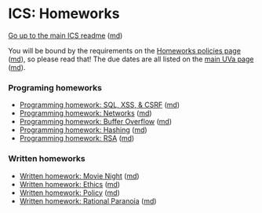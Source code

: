 ICS: Homeworks
==============

[Go up to the main ICS readme](../readme.html) ([md](../readme.md))

You will be bound by the requirements on the [Homeworks policies page](../uva/hw-policies.html) ([md](../uva/hw-policies.md)), so please read that!  The due dates are all listed on the [main UVa page](../uva/index.html) ([md](../uva/index.md)).


### Programing homeworks

- [Programming homework: SQL, XSS, & CSRF](hw-sql-xss-csrf.html) ([md](hw-sql-xss-csrf.md))
- [Programming homework: Networks](hw-networks.html) ([md](hw-networks.md))
- [Programming homework: Buffer Overflow](hw-buffer.html) ([md](hw-buffer.md))
- [Programming homework: Hashing](hw-hashing.html) ([md](hw-hashing.md))
- [Programming homework: RSA](hw-rsa.html) ([md](hw-rsa.md))


### Written homeworks

- [Written homework: Movie Night](hw-movie-night.html) ([md](hw-movie-night.md))
- [Written homework: Ethics](hw-ethics.html) ([md](hw-ethics.md))
- [Written homework: Policy](hw-policy.html) ([md](hw-policy.md))
- [Written homework: Rational Paranoia](hw-paranoia.html) ([md](hw-paranoia.md))
